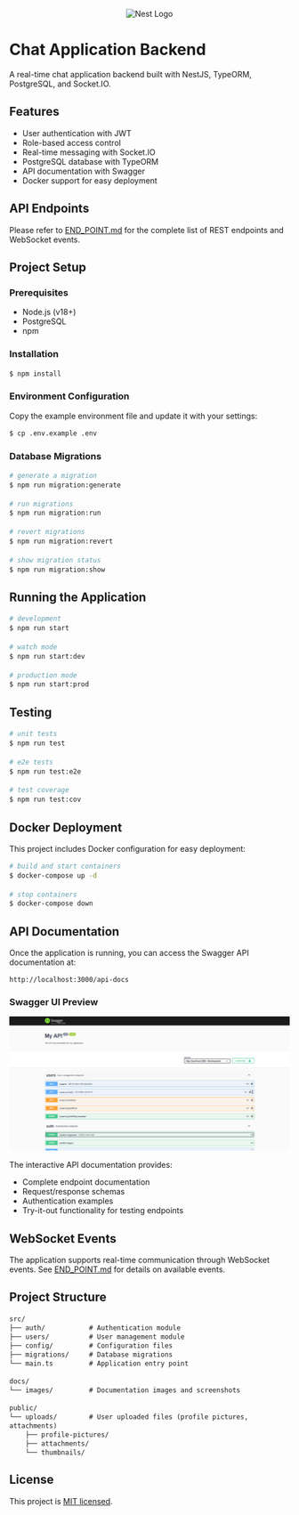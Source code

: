 <p align="center">
  <img src="https://nestjs.com/img/logo-small.svg" width="120" alt="Nest Logo" />
</p>

# Chat Application Backend

A real-time chat application backend built with NestJS, TypeORM, PostgreSQL, and Socket.IO.

## Features

- User authentication with JWT
- Role-based access control
- Real-time messaging with Socket.IO
- PostgreSQL database with TypeORM
- API documentation with Swagger
- Docker support for easy deployment

## API Endpoints

Please refer to [END_POINT.md](END_POINT.md) for the complete list of REST endpoints and WebSocket events.

## Project Setup

### Prerequisites

- Node.js (v18+)
- PostgreSQL
- npm

### Installation

```bash
$ npm install
```

### Environment Configuration

Copy the example environment file and update it with your settings:

```bash
$ cp .env.example .env
```

### Database Migrations

```bash
# generate a migration
$ npm run migration:generate

# run migrations
$ npm run migration:run

# revert migrations
$ npm run migration:revert

# show migration status
$ npm run migration:show
```

## Running the Application

```bash
# development
$ npm run start

# watch mode
$ npm run start:dev

# production mode
$ npm run start:prod
```

## Testing

```bash
# unit tests
$ npm run test

# e2e tests
$ npm run test:e2e

# test coverage
$ npm run test:cov
```

## Docker Deployment

This project includes Docker configuration for easy deployment:

```bash
# build and start containers
$ docker-compose up -d

# stop containers
$ docker-compose down
```

## API Documentation

Once the application is running, you can access the Swagger API documentation at:

```
http://localhost:3000/api-docs
```

### Swagger UI Preview

![Swagger API Documentation](docs/images/swagger-api-documentation.png)

The interactive API documentation provides:
- Complete endpoint documentation
- Request/response schemas
- Authentication examples
- Try-it-out functionality for testing endpoints

## WebSocket Events

The application supports real-time communication through WebSocket events. See [END_POINT.md](END_POINT.md) for details on available events.

## Project Structure

```
src/
├── auth/           # Authentication module
├── users/          # User management module
├── config/         # Configuration files
├── migrations/     # Database migrations
└── main.ts         # Application entry point

docs/
└── images/         # Documentation images and screenshots

public/
└── uploads/        # User uploaded files (profile pictures, attachments)
    ├── profile-pictures/
    ├── attachments/
    └── thumbnails/
```

## License

This project is [MIT licensed](LICENSE).
